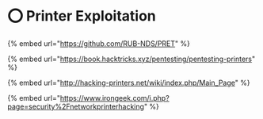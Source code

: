 # ⭕ Printer Exploitation

{% embed url="https://github.com/RUB-NDS/PRET" %}

{% embed url="https://book.hacktricks.xyz/pentesting/pentesting-printers" %}

{% embed url="http://hacking-printers.net/wiki/index.php/Main_Page" %}

{% embed url="https://www.irongeek.com/i.php?page=security%2Fnetworkprinterhacking" %}
